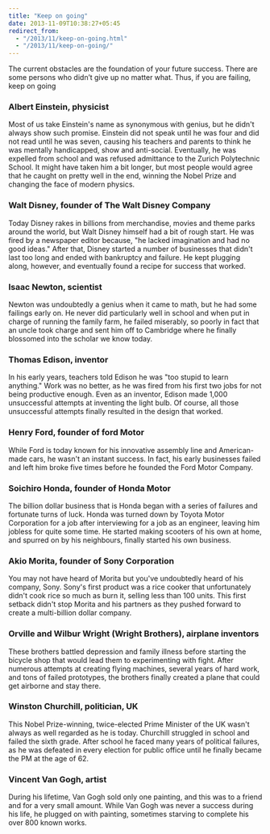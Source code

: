 ```yaml
---
title: "Keep on going"
date: 2013-11-09T10:38:27+05:45
redirect_from:
  - "/2013/11/keep-on-going.html"
  - "/2013/11/keep-on-going/"
---
```


<p class="lead">The current obstacles are the foundation of your future success. There are some persons who didn’t give up no matter what. Thus, if you are failing, keep on going</p>

### Albert Einstein, physicist

Most of us take Einstein's name as synonymous with genius, but he didn't always show such promise. Einstein did not speak until he was four and did not read until he was seven, causing his teachers and parents to think he was mentally handicapped, show and anti-social. Eventually, he was expelled from school and was refused admittance to the Zurich Polytechnic School. It might have taken him a bit longer, but most people would agree that he caught on pretty well in the end, winning the Nobel Prize and changing the face of modern physics.

### Walt Disney, founder of The Walt Disney Company

Today Disney rakes in billions from merchandise, movies and theme parks around the world, but Walt Disney himself had a bit of rough start. He was fired by a newspaper editor because, "he lacked imagination and had no good ideas." After that, Disney started a number of businesses that didn't last too long and ended with bankruptcy and failure. He kept plugging along, however, and eventually found a recipe for success that worked.

### Isaac Newton, scientist

Newton was undoubtedly a genius when it came to math, but he had some failings early on. He never did particularly well in school and when put in charge of running the family farm, he failed miserably, so poorly in fact that an uncle took charge and sent him off to Cambridge where he finally blossomed into the scholar we know today.

### Thomas Edison, inventor

In his early years, teachers told Edison he was "too stupid to learn anything." Work was no better, as he was fired from his first two jobs for not being productive enough. Even as an inventor, Edison made 1,000 unsuccessful attempts at inventing the light bulb. Of course, all those unsuccessful attempts finally resulted in the design that worked.

### Henry Ford, founder of ford Motor

While Ford is today known for his innovative assembly line and American-made cars, he wasn't an instant success. In fact, his early businesses failed and left him broke five times before he founded the Ford Motor Company.

### Soichiro Honda, founder of Honda Motor

The billion dollar business that is Honda began with a series of failures and fortunate turns of luck. Honda was turned down by Toyota Motor Corporation for a job after interviewing for a job as an engineer, leaving him jobless for quite some time. He started making scooters of his own at home, and spurred on by his neighbours, finally started his own business.

### Akio Morita, founder of Sony Corporation

You may not have heard of Morita but you've undoubtedly heard of his company, Sony. Sony's first product was a rice cooker that unfortunately didn't cook rice so much as burn it, selling less than 100 units. This first setback didn't stop Morita and his partners as they pushed forward to create a multi-billion dollar company.

### Orville and Wilbur Wright (Wright Brothers), airplane inventors

These brothers battled depression and family illness before starting the bicycle shop that would lead them to experimenting with fight. After numerous attempts at creating flying machines, several years of hard work, and tons of failed prototypes, the brothers finally created a plane that could get airborne and stay there.

### Winston Churchill, politician, UK

This Nobel Prize-winning, twice-elected Prime Minister of the UK wasn't always as well regarded as he is today. Churchill struggled in school and failed the sixth grade. After school he faced many years of political failures, as he was defeated in every election for public office until he finally became the PM at the age of 62.

### Vincent Van Gogh, artist

During his lifetime, Van Gogh sold only one painting, and this was to a friend and for a very small amount. While Van Gogh was never a success during his life, he plugged on with painting, sometimes starving to complete his over 800 known works.
